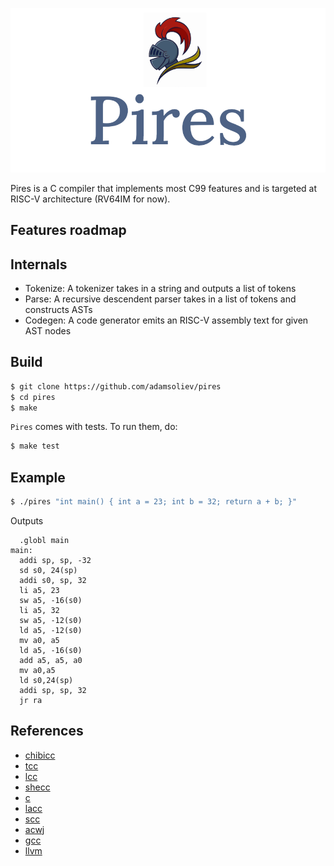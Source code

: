 ![Pires Logo](./img/pires_compiler.png)

Pires is a C compiler that implements most C99 features and is targeted at RISC-V architecture (RV64IM for now).

## Features roadmap


## Internals

- Tokenize: A tokenizer takes in a string and outputs a list of tokens
- Parse: A recursive descendent parser takes in a list of tokens and constructs ASTs
- Codegen: A code generator emits an RISC-V assembly text for given AST nodes

## Build

```bash
$ git clone https://github.com/adamsoliev/pires
$ cd pires
$ make
```

`Pires` comes with tests. To run them, do:

```bash
$ make test
```

## Example

```bash
$ ./pires "int main() { int a = 23; int b = 32; return a + b; }"
```

Outputs

```
  .globl main
main:
  addi sp, sp, -32
  sd s0, 24(sp)
  addi s0, sp, 32
  li a5, 23
  sw a5, -16(s0)
  li a5, 32
  sw a5, -12(s0)
  ld a5, -12(s0)
  mv a0, a5
  ld a5, -16(s0)
  add a5, a5, a0
  mv a0,a5
  ld s0,24(sp)
  addi sp, sp, 32
  jr ra
```

## References

- [chibicc](https://github.com/rui314/chibicc)
- [tcc](https://bellard.org/tcc)
- [lcc](https://github.com/drh/lcc)
- [shecc](https://github.com/jserv/shecc)
- [c](https://github.com/andrewchambers/c)
- [lacc](https://github.com/larmel/lacc)
- [scc](http://www.simple-cc.org/)
- [acwj](https://github.com/DoctorWkt/acwj)
- [gcc](https://github.com/gcc-mirror/gcc)
- [llvm](https://github.com/llvm/llvm-project)
